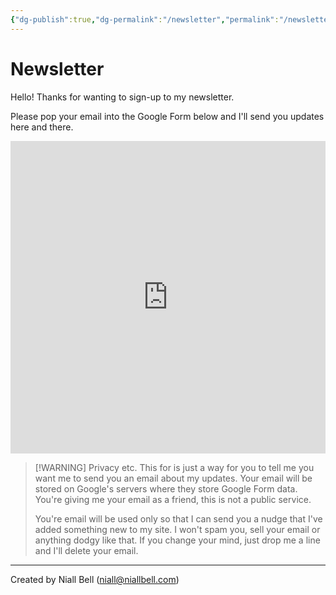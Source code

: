 ```yaml
---
{"dg-publish":true,"dg-permalink":"/newsletter","permalink":"/newsletter/","title":"📧 Newsletter","hide":true,"noteIcon":null,"created":"2024-05-10T21:42:20.000+01:00","updated":"2024-05-10T21:51:50.000+01:00"}
---
```


# Newsletter

Hello! Thanks for wanting to sign-up to my newsletter.

Please pop your email into the Google Form below and I'll send you updates here and there. 

<iframe src="https://docs.google.com/forms/d/e/1FAIpQLScoLlrHzmwYQPUEyOZHmgtWkGOwpeEAetK3gADJGqsfy-GI1Q/viewform?embedded=true" width="100%" height="500" frameborder="0" marginheight="0" marginwidth="0">Loading…</iframe>

>[!WARNING] Privacy etc.
>This for is just a way for you to tell me you want me to send you an email about my updates. Your email will be stored on Google's servers where they store Google Form data. You're giving me your email as a friend, this is not a public service.
>
>You're email will be used only so that I can send you a nudge that I've added something new to my site. I won't spam you, sell your email or anything dodgy like that. If you change your mind, just drop me a line and I'll delete your email.


---
Created by Niall Bell (niall@niallbell.com)